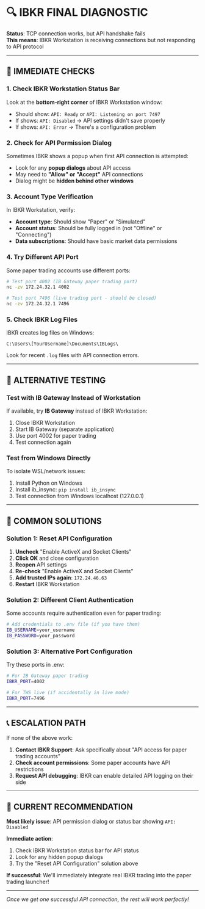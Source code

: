 # 🔍 **IBKR FINAL DIAGNOSTIC**

**Status**: TCP connection works, but API handshake fails  
**This means**: IBKR Workstation is receiving connections but not responding to API protocol

---

## 🎯 **IMMEDIATE CHECKS**

### **1. Check IBKR Workstation Status Bar**
Look at the **bottom-right corner** of IBKR Workstation window:
- Should show: `API: Ready` or `API: Listening on port 7497`
- If shows: `API: Disabled` → API settings didn't save properly
- If shows: `API: Error` → There's a configuration problem

### **2. Check for API Permission Dialog**
Sometimes IBKR shows a popup when first API connection is attempted:
- Look for any **popup dialogs** about API access
- May need to **"Allow" or "Accept"** API connections
- Dialog might be **hidden behind other windows**

### **3. Account Type Verification**
In IBKR Workstation, verify:
- **Account type**: Should show "Paper" or "Simulated" 
- **Account status**: Should be fully logged in (not "Offline" or "Connecting")
- **Data subscriptions**: Should have basic market data permissions

### **4. Try Different API Port**
Some paper trading accounts use different ports:
```bash
# Test port 4002 (IB Gateway paper trading port)
nc -zv 172.24.32.1 4002

# Test port 7496 (live trading port - should be closed)
nc -zv 172.24.32.1 7496
```

### **5. Check IBKR Log Files**
IBKR creates log files on Windows:
```
C:\Users\[YourUsername]\Documents\IBLogs\
```
Look for recent `.log` files with API connection errors.

---

## 🧪 **ALTERNATIVE TESTING**

### **Test with IB Gateway Instead of Workstation**
If available, try **IB Gateway** instead of IBKR Workstation:
1. Close IBKR Workstation
2. Start IB Gateway (separate application)
3. Use port 4002 for paper trading
4. Test connection again

### **Test from Windows Directly**
To isolate WSL/network issues:
1. Install Python on Windows
2. Install ib_insync: `pip install ib_insync`
3. Test connection from Windows localhost (127.0.0.1)

---

## 🔧 **COMMON SOLUTIONS**

### **Solution 1: Reset API Configuration**
1. **Uncheck** "Enable ActiveX and Socket Clients"
2. **Click OK** and close configuration
3. **Reopen** API settings
4. **Re-check** "Enable ActiveX and Socket Clients"  
5. **Add trusted IPs again**: `172.24.46.63`
6. **Restart** IBKR Workstation

### **Solution 2: Different Client Authentication**
Some accounts require authentication even for paper trading:
```bash
# Add credentials to .env file (if you have them)
IB_USERNAME=your_username
IB_PASSWORD=your_password
```

### **Solution 3: Alternative Port Configuration**
Try these ports in .env:
```bash
# For IB Gateway paper trading
IBKR_PORT=4002

# For TWS live (if accidentally in live mode)
IBKR_PORT=7496
```

---

## 📞 **ESCALATION PATH**

If none of the above work:

1. **Contact IBKR Support**: Ask specifically about "API access for paper trading accounts"
2. **Check account permissions**: Some paper accounts have API restrictions
3. **Request API debugging**: IBKR can enable detailed API logging on their side

---

## 🎯 **CURRENT RECOMMENDATION**

**Most likely issue**: API permission dialog or status bar showing `API: Disabled`

**Immediate action**: 
1. Check IBKR Workstation status bar for API status
2. Look for any hidden popup dialogs
3. Try the "Reset API Configuration" solution above

**If successful**: We'll immediately integrate real IBKR trading into the paper trading launcher!

---

*Once we get one successful API connection, the rest will work perfectly!*